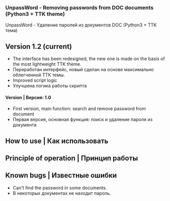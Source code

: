 ### UnpassWord - Removing passwords from DOC documents (Python3 + TTK theme)
UnpassWord - Удаление паролей из документов DOC (Python3 + TTK тема)

## Version 1.2 (current)
- The interface has been redesigned, the new one is made on the basis of the most lightweight TTK theme.
- Переработан интерфейс, новый сделан на основе максимально облегченной ТТК темы.
- Improved script logic
- Улучшена логика работы скрипта

#### Version | Версия: 1.0
- First version, main function: search and remove password from document
- Первая версия, основная функция: поиск и удаление пароля из документа


## How to use | Как использовать

## Principle of operation | Принцип работы

##  Known bugs | Известные ошибки
- Can't find the password in some documents.
- В некоторых документах не находит пароль.
